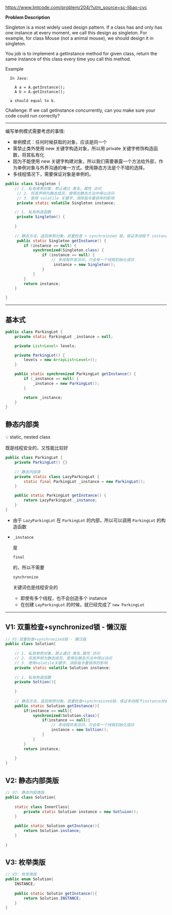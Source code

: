 https://www.lintcode.com/problem/204/?utm_source=sc-libao-cyc 

<b>Problem Description</b>

Singleton is a most widely used design pattern. If a class has and only has one instance at every moment, we call this design as singleton. 
For example, for class Mouse (not a animal mouse), we should design it in singleton.

You job is to implement a getInstance method for given class, return the same instance of this class every time you call this method.

Example

      In Java:
    
        A a = A.getInstance();
        A b = A.getInstance();
    
      a should equal to b.

Challenge:
If we call getInstance concurrently, can you make sure your code could run correctly?

----

 编写单例模式需要考虑的事情:

- 单例模式：任何时候获取的对象，应该是同一个
- 需禁止类外使用 new 关键字构造对象，所以用 private 关键字修饰构造函数，将其私有化
- 因为不能使用 new 关键字构建对象，所以我们需要暴露一个方法给外部，作为单例对象与外界沟通的唯一方式。使用静态方法是个不错的选择。
- 多线程情况下，需要保证对象是单例的。

```java
public class Singleton {
    // 1. 私有单例对象，禁止通过 类名。属性 访问
     // 2. 将其声明为静态成员，使得在静态方法中得以访问
     // 3. 使用 volatile 关键字，消除指令重排序的影响
     private static volatile Singleton instance;

    // 1. 私有构造函数
     private Singleton() {
    
    }   
    
    // 静态方法，返回单例对象。双重检查 + synchroinzed 锁，保证多线程下 instance 对象唯一
     public static Singleton getInstance() {
        if (instance == null) {
            synchronized(Singleton.class) {
                if (instance == null) {
                    // 多线程并发访问，只会有一个线程初始化成功
                     instance = new Singleton();
                }
            }
        }
        return instance;
    }

}
```

----

## 基本式

```java
public class ParkingLot {
	private static ParkingLot _instance = null;

	private List<Level> levels;

	private ParkingLot() {
		levels = new ArrayList<Level>();
	}

	public static synchronized ParkingLot getInstance() {
		if (_instance == null) {
			_instance = new ParkingLot();
		}

		return _instance;
	}
} 
```

## 静态内部类

<aside> 💡 static, nested class

</aside>

既是线程安全的，又性能比较好

```java
public class ParkingLot {
	private ParkingLot() {}
	
	// 静态内部类
	private static class LazyParkingLot {
		static final ParkingLot _instance = new ParkingLot();
	}

	public static ParkingLot getInstance() {
		return LazyParkingLot._instance;
	}
}
```

- 由于 `LazyParkingLot` 在 `ParkingLot` 的内部，所以可以调用 `ParkingLot` 的构造函数

- ```
  _instance
  ```

   是 

  ```
  final
  ```

   的，所以不需要 

  ```
  synchronize
  ```

   关键词也是线程安全的

  - 即使有多个线程，也不会创造多个 instance
  - 在创建 `LayParkingLot` 的时候，就已经完成了 `new ParkingLot`

------

## V1: 双重检查+synchronized锁 - 懒汉版

```java
// V1:双重检查+synchronized锁 - 懒汉版
public class Solution{
    
    // 1. 私有单例对象，禁止通过 类名.属性 访问
    // 2. 将其声明为静态成员，使得在静态方法中得以访问
    // 3. 使用volatile关键字，消除指令重排序的影响
    private static volatile Solution instance;
    
    // 1. 私有构造函数
    private Soltion(){
        
    }
    
    // 静态方法，返回单例对象。双重检查+synchroinzed锁，保证多线程下instance对象唯一
    public static Solution getInstance(){
        if(instance == null){
            synchronized(Solution.class){
                if(instance == null){
                    // 多线程并发访问，只会有一个线程初始化成功
                    instance = new Soltion();
                }
            }
        }
        return instance;
            
    }
}
```

## V2: 静态内部类版

```java
// V2: 静态内部类版
public class Solution{
   
    static class InnerClass{
        private static Solution instance = new Sotluion();
    }
    
    public static Solution getInstance(){
        return Solution.instance;
    }
    
}
```

## V3: 枚举类版

```java
// V3: 枚举类版
public enum Solution{
    INSTANCE;
    
    public static Solutin getInstance(){
        return Solution.INSTANCE;
    }
}
```